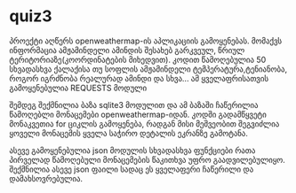 # quiz3

პროექტი აღწერს openweathermap-ის აპლიკაციის გამოყენებას. მომაქვს ინფორმაცია ამჟამინდელი ამინდის შესახებ გარკვეულ, წრიულ ტერიტორიაზე(კოორდინატების მიხედვით).
კოდით წამოღებულია 50 სხვადასხვა ქალაქისა თუ სოფლის ამჟამინდელი ტემპერატურა,ტენიანობა, როგორ იგრძნობა რეალურად ამინდი და სხვა...
ამ ყველაფრისათვის გამოყენებულია REQUESTS მოდული

შემდეგ შექმნილია ბაზა sqlite3 მოდულით და ამ ბაზაში ჩაწერილია წამოღებლი მონაცემები openweathermap-იდან.
კოდში გადამწყვეტი მონაკვეთია for ციკლის გამოყენება, რადგან მისი მეშვეობით შეგვიძლია ყოველი მონაცემის ყველა საჭირო დეტალის ეკრანზე გამოტანა.

ასევე გამოყენებულია json მოდულის სხვადასხვა ფუნქციები რათა პირველად წამოღებული მონაცემების წაკითხვა უფრო გაადვილებულიყო.
შექმნილია ასევე json ფაილი სადაც ეს ყველაფერი ჩაწერილი და დამახსოვრებულია.
